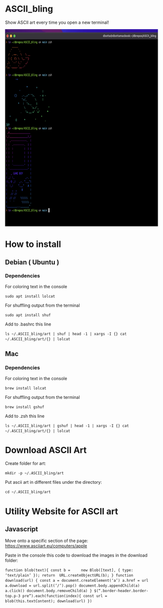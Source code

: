 # ASCII_bling

Show ASCII art every time you open a new terminal!

<img src="https://raw.githubusercontent.com/DanielEnricoBotta94/ASCII_bling/main/example.jpg" data-canonical-src="https://raw.githubusercontent.com/DanielEnricoBotta94/ASCII_bling/main/example.jpg" width="800" height="650" />

# How to install

## Debian ( Ubuntu )
### Dependencies

For coloring text in the console

`sudo apt install lolcat`


For shuffling output from the terminal

`sudo apt install shuf`


Add to .bashrc this line


`ls ~/.ASCII_bling/art | shuf | head -1 | xargs -I {} cat ~/.ASCII_bling/art/{} | lolcat`


## Mac

### Dependencies

For coloring text in the console

`brew install lolcat`


For shuffling output from the terminal

`brew install gshuf`


Add to .zsh this line


`ls ~/.ASCII_bling/art | gshuf | head -1 | xargs -I {} cat ~/.ASCII_bling/art/{} | lolcat`



# Download ASCII Art

Create folder for art:

`mkdir -p ~/.ASCII_bling/art`

Put ascii art in different files under the directory:

`cd ~/.ASCII_bling/art`



# Utility Website for ASCII art

## Javascript

Move onto a specific section of the page: https://www.asciiart.eu/computers/apple

Paste in the console this code to download the images in the download folder:

`function blob(text){
 const b =     new Blob([text], {
    type: ‘text/plain’
});
   return  URL.createObjectURL(b);
}
function download(url) {
  const a = document.createElement(‘a’)
  a.href = url
  a.download = url.split(‘/’).pop()
  document.body.appendChild(a)
  a.click()
  document.body.removeChild(a)
}
$(“.border-header.border-top.p-3 pre”).each(function(index){
    const url = blob(this.textContent);
    download(url)
})`
